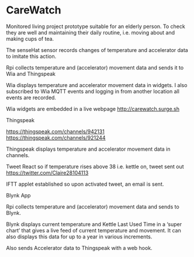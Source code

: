# CareWatch

Monitored living project prototype suitable for an elderly person.
To check they are well and maintaining their daily routine, i.e. moving about and making cups of tea.

The senseHat sensor records changes of temperature and accelerator data to imitate this action.

Rpi collects temperature and (accelerator) movement data and sends it to Wia and Thingspeak

Wia displays temperature and accelerator movement data in widgets. I also subscribed to Wia MQTT events and logging in from another location all events are recorded. 

Wia widgets are embedded in a live webpage 
http://carewatch.surge.sh  

Thingspeak 

https://thingspeak.com/channels/942131
https://thingspeak.com/channels/921244

Thingspeak displays temperature and accelerator movement data in channels.

Tweet React so if temperature rises above 38 i.e. kettle on, tweet sent out
https://twitter.com/Claire28104113

IFTT applet established so upon activated tweet, an email is sent.

Blynk App

Rpi collects temperature and (accelerator) movement data and sends to Blynk.

Blynk displays current temperature and Kettle Last Used Time in a ‘super chart’ that gives a live feed of current temperature and movement. It can also displays this data for up to a year in various increments.

Also sends Accelerator data to Thingspeak with a web hook.
